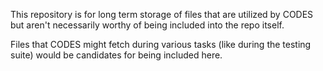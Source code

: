 This repository is for long term storage of files that are utilized by CODES but aren't necessarily worthy of being included into the repo itself.

Files that CODES might fetch during various tasks (like during the testing suite) would be candidates for being included here.
